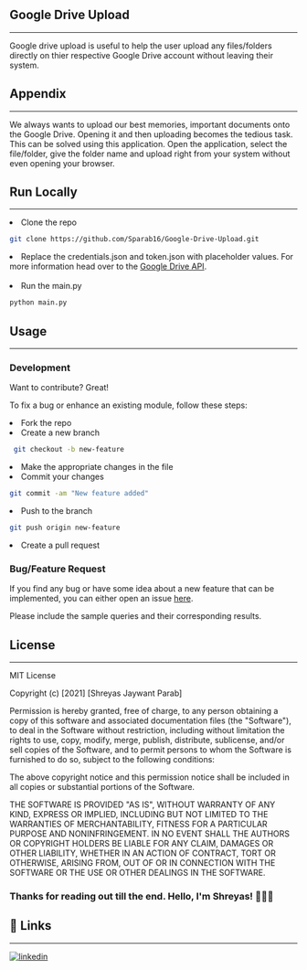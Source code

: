## Google Drive Upload
<hr>
Google drive upload is useful to help the user upload any files/folders directly on thier respective Google Drive
account without leaving their system.

## Appendix
<hr>
We always wants to upload our best memories, important documents onto the Google Drive. Opening it and then uploading 
becomes the tedious task. This can be solved using this application. Open the application, select the file/folder, 
give the folder name and upload right from your system without even opening your browser.

## Run Locally
<hr>

<li>Clone the repo</li>

```bash
git clone https://github.com/Sparab16/Google-Drive-Upload.git
```

<li>Replace the credentials.json and token.json with placeholder values. For more information head over to the <a href="https://developers.google.com/drive/api">Google Drive API</a>.</li>

<br>
<li>Run the main.py</li>

```bash
python main.py
```


## Usage
<hr>

### Development

Want to contribute? Great!

To fix a bug or enhance an existing module, follow these steps:

<li> Fork the repo
<li> Create a new branch

```bash
 git checkout -b new-feature
```
<li> Make the appropriate changes in the file
<li> Commit your changes

```bash
git commit -am "New feature added"
```

<li> Push to the branch

```bash
git push origin new-feature
```

<li> Create a pull request

### Bug/Feature Request
If you find any bug or have some idea about a new feature that can be implemented, you can either open an 
issue <a href='https://github.com/Sparab16/Google-Drive-Upload/issues' target="_blank">here</a>.

Please include the sample queries and their corresponding results.

## License
<hr>
MIT License

Copyright (c) [2021] [Shreyas Jaywant Parab]

Permission is hereby granted, free of charge, to any person obtaining a copy
of this software and associated documentation files (the "Software"), to deal
in the Software without restriction, including without limitation the rights
to use, copy, modify, merge, publish, distribute, sublicense, and/or sell
copies of the Software, and to permit persons to whom the Software is
furnished to do so, subject to the following conditions:

The above copyright notice and this permission notice shall be included in all
copies or substantial portions of the Software.

THE SOFTWARE IS PROVIDED "AS IS", WITHOUT WARRANTY OF ANY KIND, EXPRESS OR
IMPLIED, INCLUDING BUT NOT LIMITED TO THE WARRANTIES OF MERCHANTABILITY,
FITNESS FOR A PARTICULAR PURPOSE AND NONINFRINGEMENT. IN NO EVENT SHALL THE
AUTHORS OR COPYRIGHT HOLDERS BE LIABLE FOR ANY CLAIM, DAMAGES OR OTHER
LIABILITY, WHETHER IN AN ACTION OF CONTRACT, TORT OR OTHERWISE, ARISING FROM,
OUT OF OR IN CONNECTION WITH THE SOFTWARE OR THE USE OR OTHER DEALINGS IN THE
SOFTWARE.


### Thanks for reading out till the end. Hello, I'm Shreyas! 👨🏼‍💻

## 🔗 Links
<hr>

[![linkedin](https://img.shields.io/badge/linkedin-0A66C2?style=for-the-badge&logo=linkedin&logoColor=white)](https://www.linkedin.com/in/shrey16/)
